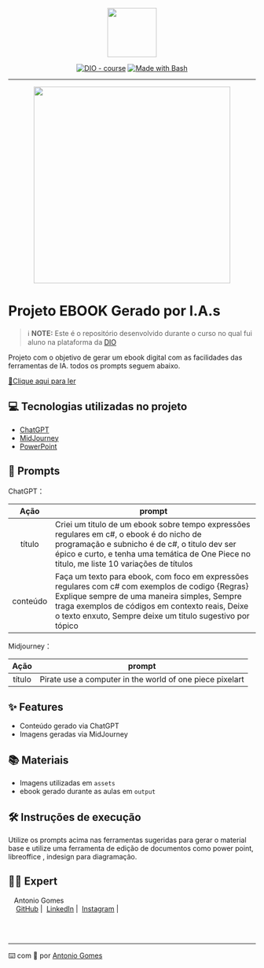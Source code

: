 <p align="center">
    <img width="100" src=".github/assets/banner.png">
</p>


<p align="center">
<a href="https://dio.me/"><img src="https://img.shields.io/badge/DIO-Course-28DA77?logo=youtube" alt="DIO - course"></a>
<a href="https://www.gnu.org/software/bash/" title="Go to Bash homepage"><img src="https://img.shields.io/badge/Prompt-Project-blue?logo=gnu-bash&amp;logoColor=white" alt="Made with Bash"></a></p>

-------


<p align="center">
<img 
    src="./assets/cover.png"
    width="400"  
/>
</p>

# Projeto EBOOK Gerado por I.A.s


 > ℹ️ **NOTE:** Este é o repositório desenvolvido durante o curso no qual fui aluno na plataforma da [DIO](https://dio.me)

Projeto com o objetivo de gerar um ebook digital com as facilidades das ferramentas de IA. todos os prompts
seguem abaixo.

<a href="https://github.com/antoniogomes94/prompts-recipe-to-create-a-ebook/blob/main/output/Ebook%20-%20Piratas%20do%20Regex.pdf" title="View PDF now"> 📕Clique aqui para ler</a>

## 💻 Tecnologias utilizadas no projeto

- [ChatGPT](https://chat.openai.com/) 
- [MidJourney](https://www.midjourney.com/app/)
- [PowerPoint](https://www.microsoft.com/en/microsoft-365/powerpoint)

## 🧠 Prompts


ChatGPT：

|   Ação   | prompt                                                                                                                                                                                                                                                                         |
| :------: | ------------------------------------------------------------------------------------------------------------------------------------------------------------------------------------------------------------------------------------------------------------------------------ |
|  título  | Criei um titulo de um ebook sobre tempo expressões regulares em c#, o ebook é do nicho de programação e subnicho é de c#, o titulo dev ser épico e curto, e tenha uma temática de One Piece no titulo, me liste 10 variações de títulos                                                       |
| conteúdo | Faça um texto para ebook, com foco em expressões regulares com c# com exemplos de codigo {Regras} Explique sempre de uma maneira simples, Sempre traga exemplos de códigos em contexto reais, Deixe o texto enxuto, Sempre deixe um titulo sugestivo por tópico  |


Midjourney：

|  Ação  | prompt                                                                                 |
| :----: | -------------------------------------------------------------------------------------- |
| título | Pirate use a computer in the world of one piece pixelart                               |

## ✨ Features

- Conteúdo gerado via ChatGPT
- Imagens geradas via MidJourney

## 📚 Materiais

- Imagens utilizadas em `assets`
- ebook gerado durante as aulas em `output`

## 🛠️ Instruções de execução

Utilize os prompts acima nas ferramentas sugeridas para gerar o material base e utilize uma ferramenta de edição de documentos como power point, libreoffice , indesign para diagramação.

## 👨‍💻 Expert

<p>
    <p>&nbsp&nbsp&nbspAntonio Gomes<br>
    &nbsp&nbsp&nbsp
    <a href="https://github.com/antoniogomes94">GitHub</a>&nbsp;|&nbsp;
    <a href="https://www.linkedin.com/in/antoniogomes313">LinkedIn</a>&nbsp;|&nbsp;
    <a href="https://www.instagram.com/antoniogomesvn/">Instagram</a>&nbsp;|&nbsp;</p>
</p>
<br/><br/>
<p>

---

⌨️ com 💜 por [Antonio Gomes](https://github.com/antoniogomes94)
